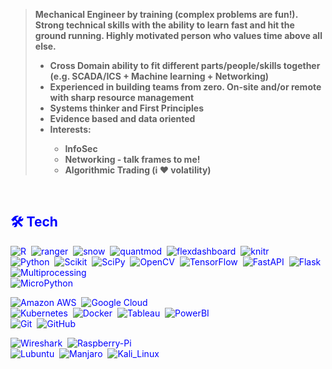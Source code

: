 <span style="color:blue">
  
> <b>Mechanical Engineer by training (complex problems are fun!). Strong technical skills with the ability to learn fast and hit the ground running. Highly motivated person who values time above all else.
> <ul>
>   <li>Cross Domain ability to fit different parts/people/skills together (e.g. SCADA/ICS + Machine learning + Networking)</li>
>   <li>Experienced in building teams from zero. On-site and/or remote with sharp resource management</li>
>   <li>Systems thinker and First Principles</li>
>   <li>Evidence based and data oriented</li>
>   <li>Interests:</li> 
>         <ul>
>           <li>InfoSec</li>
>           <li>Networking - talk frames to me!</li>
>           <li>Algorithmic Trading (i &#10084 volatility)</li>
>         </ul>  
> </ul>
> </b>

<br>



## 🛠️ Tech
![R](https://img.shields.io/badge/-R-555?style=flat&logo=R)&nbsp;
![ranger](https://img.shields.io/badge/-Ranger-555?style=flat)&nbsp;
![snow](https://img.shields.io/badge/-Snow-555?style=flat)&nbsp;
![quantmod](https://img.shields.io/badge/-Quantmod-555?style=flat)&nbsp;
![flexdashboard](https://img.shields.io/badge/-Flexdashboard-555?style=flat)&nbsp;
![knitr](https://img.shields.io/badge/-knitr-555?style=flat)&nbsp;\
![Python](https://img.shields.io/badge/-Python-555?style=flat&logo=python)&nbsp;
![Scikit](https://img.shields.io/badge/-ScikitLearn-555?style=flat&logo=scikit-learn)&nbsp;
![SciPy](https://img.shields.io/badge/-SciPy-555?style=flat&logo=scipy)&nbsp;
![OpenCV](https://img.shields.io/badge/-OpenCV-555?style=flat&logo=opencv)&nbsp;
![TensorFlow](https://img.shields.io/badge/-TensorFlow-555?style=flat&logo=tensorflow)&nbsp;
![FastAPI](https://img.shields.io/badge/-FastAPI-555?style=flat&logo=fastapi)&nbsp;
![Flask](https://img.shields.io/badge/-Flask-555?style=flat&logo=flask)&nbsp;
![Multiprocessing](https://img.shields.io/badge/-multiprocessing-555?style=flat)&nbsp;\
![MicroPython](https://img.shields.io/badge/-MicroPython-555?style=flat&logo=micropython)&nbsp;


![Amazon AWS](https://img.shields.io/badge/-Amazon%20AWS-555?style=flat&logo=amazonaws)&nbsp;
![Google Cloud](https://img.shields.io/badge/-Google%20Cloud-555?style=flat&logo=googlecloud)&nbsp;\
![Kubernetes](https://img.shields.io/badge/-Kubernetes-555?style=flat&logo=kubernetes)&nbsp;
![Docker](https://img.shields.io/badge/-Docker-555?style=flat&logo=Docker)&nbsp;
![Tableau](https://img.shields.io/badge/-Tableau-555?style=flat&logo=tableau)&nbsp;
![PowerBI](https://img.shields.io/badge/-PowerBI-555?style=flat&logo=powerbi)&nbsp;\
![Git](https://img.shields.io/badge/-Git-555?style=flat&logo=git)&nbsp;
![GitHub](https://img.shields.io/badge/-GitHub-555?style=flat&logo=github)&nbsp;

![Wireshark](https://img.shields.io/badge/-Wireshark-555?style=flat&logo=wireshark)&nbsp;
![Raspberry-Pi](https://img.shields.io/badge/-RaspberryPi-555?style=flat&logo=raspberrypi)&nbsp;\
![Lubuntu](https://img.shields.io/badge/-Lubuntu-555?style=flat&logo=Lubuntu)&nbsp;
![Manjaro](https://img.shields.io/badge/-Manjaro-555?style=flat&logo=manjaro)&nbsp;
![Kali_Linux](https://img.shields.io/badge/-Kali%20Linux-555?style=flat&logo=kalilinux)&nbsp;

<!-- 
Icons - https://github.com/simple-icons/simple-icons/blob/develop/slugs.md 
-->



<!--
**amirmazmi/amirmazmi** is a ✨ _special_ ✨ repository because its `README.md` (this file) appears on your GitHub profile.
- 🔭 I’m currently working on ...
- 🌱 I’m currently learning ...
- 👯 I’m looking to collaborate on ...
- 🤔 I’m looking for help with ...
- 💬 Ask me about ...
- 📫 How to reach me: ...
- 😄 Pronouns: ...
- ⚡ Fun fact: ...
-->

 </span>
  

